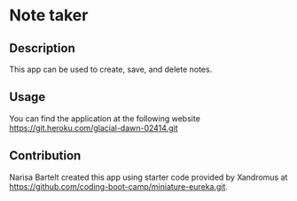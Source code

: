 # Note taker 

## Description

This app can be used to create, save, and delete notes. 

## Usage
You can find the application at the following website https://git.heroku.com/glacial-dawn-02414.git

## Contribution 
Narisa Bartelt created this app using starter code provided by Xandromus at https://github.com/coding-boot-camp/miniature-eureka.git.

